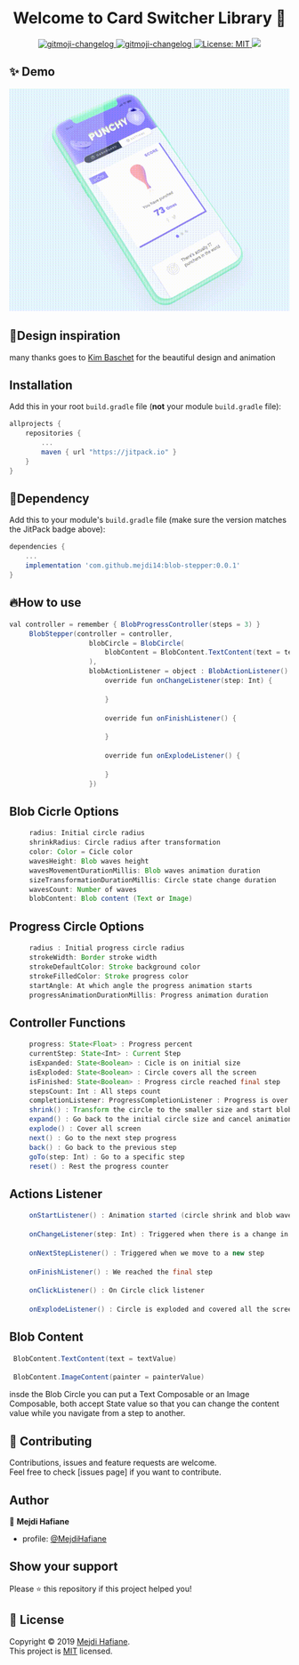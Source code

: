 <h1 align="center">Welcome to Card Switcher Library 👋</h1>

<p align="center">
  <a href="https://github.com/frinyvonnick/gitmoji-changelog">
    <img src="https://img.shields.io/badge/API-15%2B-blue.svg?style=flat" alt="gitmoji-changelog">
  </a>  <a href="https://github.com/frinyvonnick/gitmoji-changelog">
    <img src="https://jitpack.io/v/mejdi14/AndroidColorPicker.svg" alt="gitmoji-changelog">
  </a>
  </a>
	<a href="https://github.com/kefranabg/readme-md-generator/blob/master/LICENSE">
    <img alt="License: MIT" src="https://img.shields.io/badge/license-MIT-yellow.svg" target="_blank" />
  </a>
  <a href="https://codecov.io/gh/kefranabg/readme-md-generator">
    <img src="https://codecov.io/gh/kefranabg/readme-md-generator/branch/master/graph/badge.svg" />
  </a>
</p>

## ✨ Demo
<p align="center">
<img src="https://github.com/mejdi14/Card-Switcher/blob/main/app/images/demo.gif" height="400" width="550" >
	</p>
	
	
## :art:Design inspiration
many thanks goes to [Kim Baschet](https://twitter.com/Kim_____B) for the beautiful design and animation




## Installation

Add this in your root `build.gradle` file (**not** your module `build.gradle` file):

```gradle
allprojects {
	repositories {
		...
		maven { url "https://jitpack.io" }
	}
}
``` 
## :hammer:Dependency

Add this to your module's `build.gradle` file (make sure the version matches the JitPack badge above):

```gradle
dependencies {
	...
	implementation 'com.github.mejdi14:blob-stepper:0.0.1'
}
```


## :fire:How to use

``` java
val controller = remember { BlobProgressController(steps = 3) }
     BlobStepper(controller = controller,
                    blobCircle = BlobCircle(
                        blobContent = BlobContent.TextContent(text = textValue)
                    ),
                    blobActionListener = object : BlobActionListener() {
                        override fun onChangeListener(step: Int) {
                            
                        }

                        override fun onFinishListener() {
                            
                        }

                        override fun onExplodeListener() {
                            
                        }
                    })
```

Blob Cicrle Options
-----

``` java
     radius: Initial circle radius
     shrinkRadius: Circle radius after transformation
     color: Color = Cicle color
     wavesHeight: Blob waves height
     wavesMovementDurationMillis: Blob waves animation duration
     sizeTransformationDurationMillis: Circle state change duration
     wavesCount: Number of waves
     blobContent: Blob content (Text or Image)
```
Progress Circle Options
-----

``` java
     radius : Initial progress circle radius
     strokeWidth: Border stroke width
     strokeDefaultColor: Stroke background color
     strokeFilledColor: Stroke progress color
     startAngle: At which angle the progress animation starts
     progressAnimationDurationMillis: Progress animation duration
```

Controller Functions
-----

``` java
     progress: State<Float> : Progress percent
     currentStep: State<Int> : Current Step
     isExpanded: State<Boolean> : Cicle is on initial size
     isExploded: State<Boolean> : Circle covers all the screen
     isFinished: State<Boolean> : Progress circle reached final step
     stepsCount: Int : All steps count
     completionListener: ProgressCompletionListener : Progress is over
     shrink() : Transform the circle to the smaller size and start blob waves animation
     expand() : Go back to the initial circle size and cancel animation
     explode() : Cover all screen 
     next() : Go to the next step progress
     back() : Go back to the previous step
     goTo(step: Int) : Go to a specific step
     reset() : Rest the progress counter
```

Actions Listener
-----

``` java
     onStartListener() : Animation started (circle shrink and blob waves are moving)

     onChangeListener(step: Int) : Triggered when there is a change in the circle state

     onNextStepListener() : Triggered when we move to a new step

     onFinishListener() : We reached the final step

     onClickListener() : On Circle click listener

     onExplodeListener() : Circle is exploded and covered all the screen

```

Blob Content
-----
``` java
 BlobContent.TextContent(text = textValue)

 BlobContent.ImageContent(painter = painterValue)
```
insde the Blob Circle you can put a  Text Composable or an Image Composable,
both accept State value so that you can change the content value while you navigate from a step to another.



## 🤝 Contributing

Contributions, issues and feature requests are welcome.<br />
Feel free to check [issues page] if you want to contribute.<br />


## Author

👤 **Mejdi Hafiane**

- profile: [@MejdiHafiane](https://twitter.com/mejdi141)

## Show your support

Please ⭐️ this repository if this project helped you!


## 📝 License

Copyright © 2019 [Mejdi Hafiane](https://github.com/mejdi14).<br />
This project is [MIT](https://github.com/mejdi14/readme-md-generator/blob/master/LICENSE) licensed.
